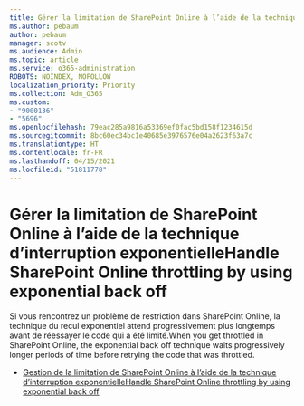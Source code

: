 ```yaml
---
title: Gérer la limitation de SharePoint Online à l’aide de la technique d’interruption exponentielle
ms.author: pebaum
author: pebaum
manager: scotv
ms.audience: Admin
ms.topic: article
ms.service: o365-administration
ROBOTS: NOINDEX, NOFOLLOW
localization_priority: Priority
ms.collection: Adm_O365
ms.custom:
- "9000136"
- "5696"
ms.openlocfilehash: 79eac285a9816a53369ef0fac5bd158f1234615d
ms.sourcegitcommit: 8bc60ec34bc1e40685e3976576e04a2623f63a7c
ms.translationtype: HT
ms.contentlocale: fr-FR
ms.lasthandoff: 04/15/2021
ms.locfileid: "51811778"
---
```

# <a name="handle-sharepoint-online-throttling-by-using-exponential-back-off"></a><span data-ttu-id="c52d5-102">Gérer la limitation de SharePoint Online à l’aide de la technique d’interruption exponentielle</span><span class="sxs-lookup"><span data-stu-id="c52d5-102">Handle SharePoint Online throttling by using exponential back off</span></span>

<span data-ttu-id="c52d5-103">Si vous rencontrez un problème de restriction dans SharePoint Online, la technique du recul exponentiel attend progressivement plus longtemps avant de réessayer le code qui a été limité.</span><span class="sxs-lookup"><span data-stu-id="c52d5-103">When you get throttled in SharePoint Online, the exponential back off technique waits progressively longer periods of time before retrying the code that was throttled.</span></span>

- [<span data-ttu-id="c52d5-104">Gestion de la limitation de SharePoint Online à l’aide de la technique d’interruption exponentielle</span><span class="sxs-lookup"><span data-stu-id="c52d5-104">Handle SharePoint Online throttling by using exponential back off</span></span>](https://docs.microsoft.com/sharepoint/dev/solution-guidance/handle-sharepoint-online-throttling-by-using-exponential-back-off)
